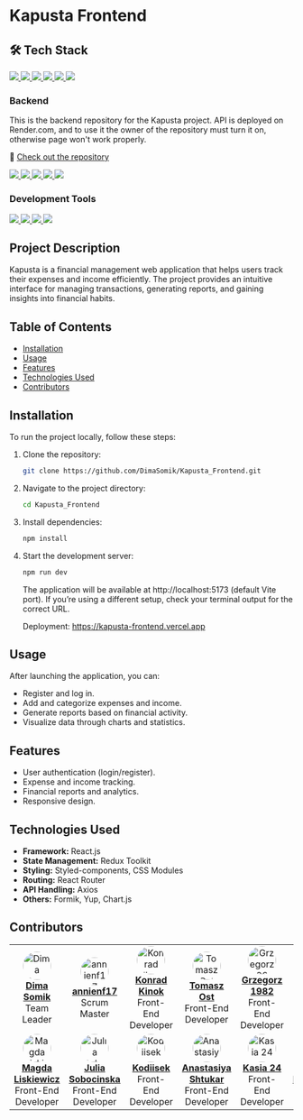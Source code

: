 # Kapusta Frontend

## 🛠️ Tech Stack

<p align="left">
  <a href="https://react.dev/" target="_blank">
    <img src="https://img.shields.io/badge/-React-20232A?style=for-the-badge&logo=react&logoColor=61DAFB" />
  </a>
  <a href="https://redux.js.org/" target="_blank">
    <img src="https://img.shields.io/badge/Redux-764ABC?style=for-the-badge&logo=redux&logoColor=white" />
  </a>
  <a href="https://developer.mozilla.org/en-US/docs/Web/JavaScript" target="_blank">
    <img src="https://img.shields.io/badge/JavaScript-F7DF1E?style=for-the-badge&logo=javascript&logoColor=black" />
  </a>
  <a href="https://styled-components.com/" target="_blank">
    <img src="https://img.shields.io/badge/Styled--Components-DB7093?style=for-the-badge&logo=styled-components&logoColor=white" />
  </a>
  <a href="https://developer.mozilla.org/en-US/docs/Web/CSS" target="_blank">
    <img src="https://img.shields.io/badge/CSS3-1572B6?style=for-the-badge&logo=css3&logoColor=white" />
  </a>
  <a href="https://developer.mozilla.org/en-US/docs/Web/HTML" target="_blank">
    <img src="https://img.shields.io/badge/HTML5-E34F26?style=for-the-badge&logo=html5&logoColor=white" />
  </a>
</p>

### Backend

This is the backend repository for the Kapusta project. API is deployed on Render.com, and to use it the owner of the repository must turn it on, otherwise page won't work properly.

🔗 [Check out the repository](https://github.com/DimaSomik/Kapusta_Backend)

<p align="left">
  <a href="https://nodejs.org/" target="_blank">
    <img src="https://img.shields.io/badge/Node.js-43853D?style=for-the-badge&logo=node.js&logoColor=white" />
  </a>
  <a href="https://expressjs.com/" target="_blank">
    <img src="https://img.shields.io/badge/Express.js-000000?style=for-the-badge&logo=express&logoColor=white" />
  </a>
  <a href="https://www.mongodb.com/" target="_blank">
    <img src="https://img.shields.io/badge/MongoDB-4EA94B?style=for-the-badge&logo=mongodb&logoColor=white" />
  </a>
  <a href="https://mongoosejs.com/" target="_blank">
    <img src="https://img.shields.io/badge/Mongoose-880000?style=for-the-badge&logo=mongoose&logoColor=white" />
  </a>
  <a href="https://jwt.io/" target="_blank">
    <img src="https://img.shields.io/badge/JWT-000000?style=for-the-badge&logo=jsonwebtokens&logoColor=white" />
  </a>
</p>

### Development Tools

<p align="left">
  <a href="https://eslint.org/" target="_blank">
    <img src="https://img.shields.io/badge/ESLint-4B32C3?style=for-the-badge&logo=eslint&logoColor=white" />
  </a>
  <a href="https://prettier.io/" target="_blank">
    <img src="https://img.shields.io/badge/Prettier-F7B93E?style=for-the-badge&logo=prettier&logoColor=black" />
  </a>
  <a href="https://git-scm.com/" target="_blank">
    <img src="https://img.shields.io/badge/Git-F05032?style=for-the-badge&logo=git&logoColor=white" />
  </a>
  <a href="https://github.com/" target="_blank">
    <img src="https://img.shields.io/badge/GitHub-181717?style=for-the-badge&logo=github&logoColor=white" />
  </a>
</p>

## Project Description

Kapusta is a financial management web application that helps users track their expenses and income efficiently. The project provides an intuitive interface for managing transactions, generating reports, and gaining insights into financial habits.

## Table of Contents

- [Installation](#installation)
- [Usage](#usage)
- [Features](#features)
- [Technologies Used](#technologies-used)
- [Contributors](#contributors)

## Installation

To run the project locally, follow these steps:

1. Clone the repository:
   ```sh
   git clone https://github.com/DimaSomik/Kapusta_Frontend.git
   ```
2. Navigate to the project directory:
   ```sh
   cd Kapusta_Frontend
   ```
3. Install dependencies:
   ```sh
   npm install
   ```
4. Start the development server:

   ```sh
   npm run dev
   ```

   The application will be available at http://localhost:5173 (default Vite port).
   If you’re using a different setup, check your terminal output for the correct URL.

   Deployment: https://kapusta-frontend.vercel.app

## Usage

After launching the application, you can:

- Register and log in.
- Add and categorize expenses and income.
- Generate reports based on financial activity.
- Visualize data through charts and statistics.

## Features

- User authentication (login/register).
- Expense and income tracking.
- Financial reports and analytics.
- Responsive design.

## Technologies Used

- **Framework:** React.js
- **State Management:** Redux Toolkit
- **Styling:** Styled-components, CSS Modules
- **Routing:** React Router
- **API Handling:** Axios
- **Others:** Formik, Yup, Chart.js

## Contributors

<table>
  <tr>
    <td align="center">
      <a href="https://github.com/DimaSomik">
        <img src="https://github.com/DimaSomik.png?size=50" width="50px;" style="border-radius: 50%;" alt="Dima Somik"/>
        <br /><b>Dima Somik</b>
      </a>
      <br />Team Leader
    </td>
    <td align="center">
      <a href="https://github.com/annienf17">
        <img src="https://github.com/annienf17.png?size=50" width="50px;" style="border-radius: 50%;" alt="annienf17"/>
        <br /><b>annienf17</b>
      </a>
      <br />Scrum Master
    </td>
    <td align="center">
      <a href="https://github.com/KonradKinok">
        <img src="https://github.com/KonradKinok.png?size=50" width="50px;" style="border-radius: 50%;" alt="Konrad Kinok"/>
        <br /><b>Konrad Kinok</b>
      </a>
      <br />Front-End Developer
    </td>
    <td align="center">
      <a href="https://github.com/OstTomasz">
        <img src="https://github.com/OstTomasz.png?size=50" width="50px;" style="border-radius: 50%;" alt="Tomasz Ost"/>
        <br /><b>Tomasz Ost</b>
      </a>
      <br />Front-End Developer
    </td>
    <td align="center">
      <a href="https://github.com/Grzesiek1982">
        <img src="https://github.com/Grzesiek1982.png?size=50" width="50px;" style="border-radius: 50%;" alt="Grzegorz 1982"/>
        <br /><b>Grzegorz 1982</b>
      </a>
      <br />Front-End Developer
    </td>
    <td align="center">
      <a href="https://github.com/WeronikaMisiowska">
        <img src="https://github.com/WeronikaMisiowska.png?size=50" width="50px;" style="border-radius: 50%;" alt="Weronika Misiowska"/>
        <br /><b>Weronika Misiowska</b>
      </a>
      <br />Front-End Developer
    </td>
  </tr>
  <tr>
    <td align="center">
      <a href="https://github.com/MagdaLiskiewicz">
        <img src="https://github.com/MagdaLiskiewicz.png?size=50" width="50px;" style="border-radius: 50%;" alt="Magda Liskiewicz"/>
        <br /><b>Magda Liskiewicz</b>
      </a>
      <br />Front-End Developer
    </td>
    <td align="center">
      <a href="https://github.com/juliasobocinska">
        <img src="https://github.com/juliasobocinska.png?size=50" width="50px;" style="border-radius: 50%;" alt="Julia Sobocinska"/>
        <br /><b>Julia Sobocinska</b>
      </a>
      <br />Front-End Developer
    </td>
    <td align="center">
      <a href="https://github.com/Kodiisek">
        <img src="https://github.com/Kodiisek.png?size=50" width="50px;" style="border-radius: 50%;" alt="Kodiisek"/>
        <br /><b>Kodiisek</b>
      </a>
      <br />Front-End Developer
    </td>
    <td align="center">
      <a href="https://github.com/Anastasiya-Shtukar">
        <img src="https://github.com/Anastasiya-Shtukar.png?size=50" width="50px;" style="border-radius: 50%;" alt="Anastasiya Shtukar"/>
        <br /><b>Anastasiya Shtukar</b>
      </a>
      <br />Front-End Developer
    </td>
    <td align="center">
      <a href="https://github.com/Kasia24">
        <img src="https://github.com/Kasia24.png?size=50" width="50px;" style="border-radius: 50%;" alt="Kasia 24"/>
        <br /><b>Kasia 24</b>
      </a>
      <br />Front-End Developer
    </td>

 <td align="center">
      <a href="https://github.com/MagdalenaSiniawska">
        <img src="https://github.com/MagdalenaSiniawska.png?size=50" width="50px;" style="border-radius: 50%;" alt="MagdalenaSiniawska"/>
        <br /><b>MagdalenaSiniawska</b>
      </a>
      <br />Front-End Developer
    </td>
   
  </tr>
</table>

